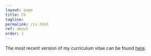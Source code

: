 ```yaml
---
layout: page
title: CV
tagline:
permalink: /cv.html
ref: about
order: 1
---
```



The most recent version of my curriculum vitae can be found [here](https://drive.google.com/file/d/134emuguxHSz6yPu1IkOgtPcEfeFWahgq/view?usp=share_link).